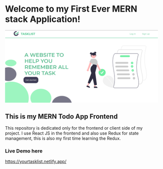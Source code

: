 # Welcome to my First Ever MERN stack Application!
![Tasklist](/src/assets/website-preview.png)

## This is my MERN Todo App Frontend
This repository is dedicated only for the frontend or client side of my project. I use React JS in the frontend and also use Redux for state management, this is also my first time learning the Redux.

### Live Demo here
https://yourtasklist.netlify.app/
